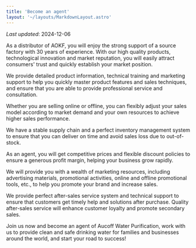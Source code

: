 ```yaml
---
title: 'Become an agent'
layout: '~/layouts/MarkdownLayout.astro'
---
```


_Last updated_: 2024-12-06

As a distributor of AOKF, you will enjoy the strong support of a source factory with 30 years of experience. With our high quality products, technological innovation and market reputation, you will easily attract consumers' trust and quickly establish your market position.

We provide detailed product information, technical training and marketing support to help you quickly master product features and sales techniques, and ensure that you are able to provide professional service and consultation.

Whether you are selling online or offline, you can flexibly adjust your sales model according to market demand and your own resources to achieve higher sales performance.

We have a stable supply chain and a perfect inventory management system to ensure that you can deliver on time and avoid sales loss due to out-of-stock.

As an agent, you will get competitive prices and flexible discount policies to ensure a generous profit margin, helping your business grow rapidly.

We will provide you with a wealth of marketing resources, including advertising materials, promotional activities, online and offline promotional tools, etc., to help you promote your brand and increase sales.

We provide perfect after-sales service system and technical support to ensure that customers get timely help and solutions after purchase. Quality after-sales service will enhance customer loyalty and promote secondary sales.

Join us now and become an agent of Aucoff Water Purification, work with us to provide clean and safe drinking water for families and businesses around the world, and start your road to success!

